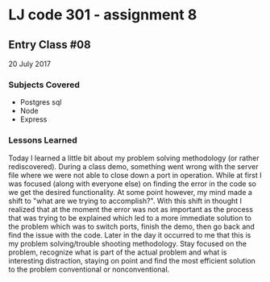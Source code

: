 # LJ code 301 - assignment 8

## Entry Class #08


20 July 2017

### Subjects Covered

  - Postgres sql
  - Node
  - Express

### Lessons Learned

Today I learned a little bit about my problem solving methodology (or rather rediscovered).  During a class demo, something went wrong with the server file where we were not able to close down a port in operation.  While at first I was focused (along with everyone else) on finding the error in the code so we get the desired functionality. At some point however, my mind made a shift to "what are we trying to accomplish?". With this shift in thought I realized that at the moment the error was not as important as the process that was trying to be explained which led to a more immediate solution to the problem which was to switch ports, finish the demo, then go back and find the issue with the code. Later in the day it occurred to me that this is my problem solving/trouble shooting methodology. Stay focused on the problem, recognize what is part of the actual problem and what is interesting distraction, staying on point and find the most efficient solution to the problem conventional or nonconventional.